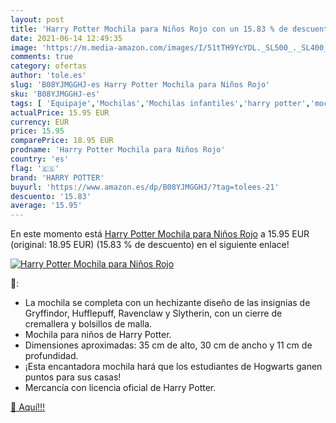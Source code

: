 ```yaml
---
layout: post
title: 'Harry Potter Mochila para Niños Rojo con un 15.83 % de descuento'
date: 2021-06-14 12:49:35
image: 'https://m.media-amazon.com/images/I/51tTH9YcYDL._SL500_._SL400_.jpg'
comments: true
category: ofertas
author: 'tole.es'
slug: 'B08YJMGGHJ-es Harry Potter Mochila para Niños Rojo'
sku: 'B08YJMGGHJ-es'
tags: [ 'Equipaje','Mochilas','Mochilas infantiles','harry potter','mochila', ]
actualPrice: 15.95 EUR
currency: EUR
price: 15.95
comparePrice: 18.95 EUR
prodname: 'Harry Potter Mochila para Niños Rojo'
country: 'es'
flag: '🇪🇸'
brand: 'HARRY POTTER'
buyurl: 'https://www.amazon.es/dp/B08YJMGGHJ/?tag=tolees-21'
descuento: '15.83'
average: '15.95'
---
```


En este momento está [Harry Potter Mochila para Niños Rojo](https://www.amazon.es/dp/B08YJMGGHJ/?tag=tolees-21) a 15.95 EUR (original: 18.95 EUR) (15.83 %  de descuento) en el siguiente enlace!

[![Harry Potter Mochila para Niños Rojo](https://m.media-amazon.com/images/I/51tTH9YcYDL._SL500_._SL400_.jpg)](https://www.amazon.es/dp/B08YJMGGHJ/?tag=tolees-21)

🔎:

- La mochila se completa con un hechizante diseño de las insignias de Gryffindor, Hufflepuff, Ravenclaw y Slytherin, con un cierre de cremallera y bolsillos de malla.
- Mochila para niños de Harry Potter.
- Dimensiones aproximadas: 35 cm de alto, 30 cm de ancho y 11 cm de profundidad.
- ¡Esta encantadora mochila hará que los estudiantes de Hogwarts ganen puntos para sus casas!
- Mercancía con licencia oficial de Harry Potter.

[🛒 Aquí!!!](https://www.amazon.es/dp/B08YJMGGHJ/?tag=tolees-21)
